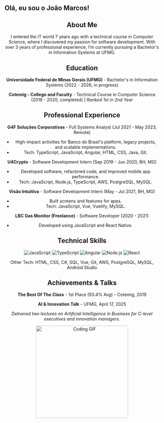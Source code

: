 ## Olá, eu sou o João Marcos!



<!-- Sobre mim -->
<div align="center">
  <h2>About Me</h2>
  <p>I entered the IT world 7 years ago with a technical course in Computer Science, where I discovered my passion for software development. With over 3 years of professional experience, I’m currently pursuing a Bachelor's in Information Systems at UFMG.</p>
</div>

<!-- Formação Acadêmica -->
<div align="center">
  <h2>Education</h2>
  <p><strong>Universidade Federal de Minas Gerais (UFMG)</strong> - Bachelor's in Information Systems (2022 - 2026, in progress)</p>
  <p><strong>Cotemig - College and Faculty</strong> - Technical Course in Computer Science (2019 - 2020, completed) | <em>Ranked 1st in 2nd Year</em></p>
</div>

<!-- Experiência Profissional -->
<div align="center">
  <h2>Professional Experience</h2>
  <p><strong>G4F Soluções Corporativas</strong> - Full Systems Analyst (Jul 2021 - May 2023, Remote)</p>
  <ul>
    <li>High-impact activities for Banco do Brasil's platform, legacy projects, and scalable implementations.</li>
    <li>Tech: TypeScript, JavaScript, Angular, HTML, CSS, Java, Git.</li>
  </ul>
  <p><strong>U4Crypto</strong> - Software Development Intern (Sep 2019 - Jun 2020, BH, MG)</p>
  <ul>
    <li>Developed software, refactored code, and improved mobile app performance.</li>
    <li>Tech: JavaScript, Node.js, TypeScript, AWS, PostgreSQL, MySQL.</li>
  </ul>
  <p><strong>Visão Intuitiva</strong> - Software Development Intern (May - Jul 2021, BH, MG)</p>
  <ul>
    <li>Built screens and features for apps.</li>
    <li>Tech: JavaScript, Vue, Vuetify, MySQL.</li>
  </ul>
  <p><strong>LBC Gas Monitor (Freelance)</strong> - Software Developer (2020 - 2021)</p>
  <ul>
    <li>Developed using JavaScript and React Native.</li>
  </ul>
</div>

<!-- Habilidades Técnicas -->
<div align="center">
  <h2>Technical Skills</h2>
  <p>
    <img src="https://img.shields.io/badge/JavaScript-3%2B%20Years-yellow?style=flat-square&logo=javascript" alt="JavaScript">
    <img src="https://img.shields.io/badge/TypeScript-3%2B%20Years-blue?style=flat-square&logo=typescript" alt="TypeScript">
    <img src="https://img.shields.io/badge/Angular-3%2B%20Years-red?style=flat-square&logo=angular" alt="Angular">
    <img src="https://img.shields.io/badge/Node.js-1%2B%20Year-green?style=flat-square&logo=node.js" alt="Node.js">
    <img src="https://img.shields.io/badge/React-1%2B%20Year-blue?style=flat-square&logo=react" alt="React">
  </p>
  <p>Other Tech: HTML, CSS, C#, SQL, Vue, Git, AWS, PostgreSQL, MySQL, Android Studio</p>
</div>

<!-- Conquistas e Palestras -->
<div align="center">
  <h2>Achievements & Talks</h2>
  <p><strong>The Best Of The Class</strong> - 1st Place (93.4% Avg) - Cotemig, 2019</p>
  <p><strong>AI & Innovation Talk</strong> - UFMG, April 17, 2025</p>
  <p><em>Delivered two lectures on Artificial Intelligence in Business for C-level executives and innovation managers.</em></p>
</div>


<!-- GIF Footer -->
<div align="center">
  <img src="https://media.giphy.com/media/3o7TKz2b3wyk65bD7a/giphy.gif" alt="Coding GIF" width="300">
</div>
